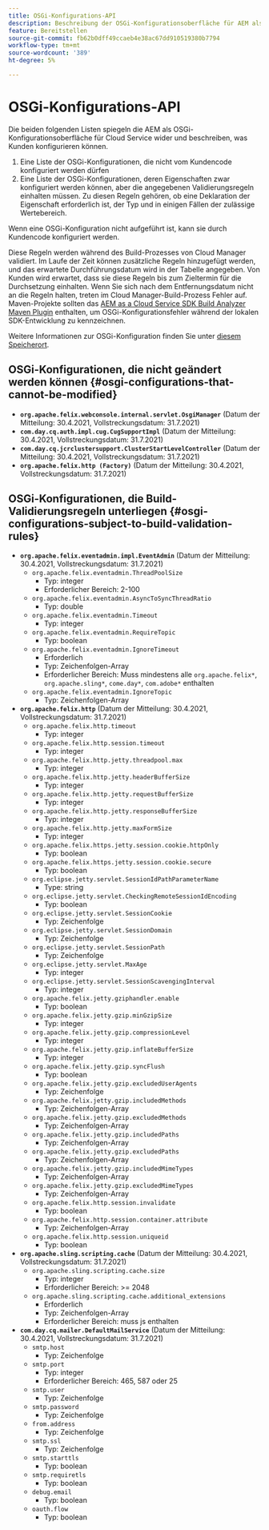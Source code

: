 ```yaml
---
title: OSGi-Konfigurations-API
description: Beschreibung der OSGi-Konfigurationsoberfläche für AEM als Cloud Service
feature: Bereitstellen
source-git-commit: fb62b0dff49ccaeb4e38ac67dd910519380b7794
workflow-type: tm+mt
source-wordcount: '389'
ht-degree: 5%

---
```



# OSGi-Konfigurations-API

Die beiden folgenden Listen spiegeln die AEM als OSGi-Konfigurationsoberfläche für Cloud Service wider und beschreiben, was Kunden konfigurieren können.

1. Eine Liste der OSGi-Konfigurationen, die nicht vom Kundencode konfiguriert werden dürfen
1. Eine Liste der OSGi-Konfigurationen, deren Eigenschaften zwar konfiguriert werden können, aber die angegebenen Validierungsregeln einhalten müssen. Zu diesen Regeln gehören, ob eine Deklaration der Eigenschaft erforderlich ist, der Typ und in einigen Fällen der zulässige Wertebereich.

Wenn eine OSGi-Konfiguration nicht aufgeführt ist, kann sie durch Kundencode konfiguriert werden.

Diese Regeln werden während des Build-Prozesses von Cloud Manager validiert. Im Laufe der Zeit können zusätzliche Regeln hinzugefügt werden, und das erwartete Durchführungsdatum wird in der Tabelle angegeben. Von Kunden wird erwartet, dass sie diese Regeln bis zum Zieltermin für die Durchsetzung einhalten. Wenn Sie sich nach dem Entfernungsdatum nicht an die Regeln halten, treten im Cloud Manager-Build-Prozess Fehler auf. Maven-Projekte sollten das [AEM as a Cloud Service SDK Build Analyzer Maven Plugin](https://experienceleague.adobe.com/docs/experience-manager-core-components/using/developing/archetype/build-analyzer-maven-plugin.html) enthalten, um OSGi-Konfigurationsfehler während der lokalen SDK-Entwicklung zu kennzeichnen.

Weitere Informationen zur OSGi-Konfiguration finden Sie unter [diesem Speicherort](/help/implementing/deploying/configuring-osgi.md).

## OSGi-Konfigurationen, die nicht geändert werden können {#osgi-configurations-that-cannot-be-modified}

* **`org.apache.felix.webconsole.internal.servlet.OsgiManager`** (Datum der Mitteilung: 30.4.2021, Vollstreckungsdatum: 31.7.2021)
* **`com.day.cq.auth.impl.cug.CugSupportImpl`** (Datum der Mitteilung: 30.4.2021, Vollstreckungsdatum: 31.7.2021)
* **`com.day.cq.jcrclustersupport.ClusterStartLevelController`** (Datum der Mitteilung: 30.4.2021, Vollstreckungsdatum: 31.7.2021)
* **`org.apache.felix.http (Factory)`** (Datum der Mitteilung: 30.4.2021, Vollstreckungsdatum: 31.7.2021)

## OSGi-Konfigurationen, die Build-Validierungsregeln unterliegen {#osgi-configurations-subject-to-build-validation-rules}

* **`org.apache.felix.eventadmin.impl.EventAdmin`** (Datum der Mitteilung: 30.4.2021, Vollstreckungsdatum: 31.7.2021)
   * `org.apache.felix.eventadmin.ThreadPoolSize`
      * Typ: integer
      * Erforderlicher Bereich: 2-100
   * `org.apache.felix.eventadmin.AsyncToSyncThreadRatio`
      * Typ: double
   * `org.apache.felix.eventadmin.Timeout`
      * Typ: integer
   * `org.apache.felix.eventadmin.RequireTopic`
      * Typ: boolean
   * `org.apache.felix.eventadmin.IgnoreTimeout`
      * Erforderlich
      * Typ: Zeichenfolgen-Array
      * Erforderlicher Bereich: Muss mindestens alle `org.apache.felix*`, `org.apache.sling*`, `come.day*`, `com.adobe*` enthalten
   * `org.apache.felix.eventadmin.IgnoreTopic`
      * Typ: Zeichenfolgen-Array
* **`org.apache.felix.http`** (Datum der Mitteilung: 30.4.2021, Vollstreckungsdatum: 31.7.2021)
   * `org.apache.felix.http.timeout`
      * Typ: integer
   * `org.apache.felix.http.session.timeout`
      * Typ: integer
   * `org.apache.felix.http.jetty.threadpool.max`
      * Typ: integer
   * `org.apache.felix.http.jetty.headerBufferSize`
      * Typ: integer
   * `org.apache.felix.http.jetty.requestBufferSize`
      * Typ: integer
   * `org.apache.felix.http.jetty.responseBufferSize`
      * Typ: integer
   * `org.apache.felix.http.jetty.maxFormSize`
      * Typ: integer
   * `org.apache.felix.https.jetty.session.cookie.httpOnly`
      * Typ: boolean
   * `org.apache.felix.https.jetty.session.cookie.secure`
      * Typ: boolean
   * `org.eclipse.jetty.servlet.SessionIdPathParameterName`
      * Type: string
   * `org.eclipse.jetty.servlet.CheckingRemoteSessionIdEncoding`
      * Typ: boolean
   * `org.eclipse.jetty.servlet.SessionCookie`
      * Typ: Zeichenfolge
   * `org.eclipse.jetty.servlet.SessionDomain`
      * Typ: Zeichenfolge
   * `org.eclipse.jetty.servlet.SessionPath`
      * Typ: Zeichenfolge
   * `org.eclipse.jetty.servlet.MaxAge`
      * Typ: integer
   * `org.eclipse.jetty.servlet.SessionScavengingInterval`
      * Typ: integer
   * `org.apache.felix.jetty.gziphandler.enable`
      * Typ: boolean
   * `org.apache.felix.jetty.gzip.minGzipSize`
      * Typ: integer
   * `org.apache.felix.jetty.gzip.compressionLevel`
      * Typ: integer
   * `org.apache.felix.jetty.gzip.inflateBufferSize`
      * Typ: integer
   * `org.apache.felix.jetty.gzip.syncFlush`
      * Typ: boolean
   * `org.apache.felix.jetty.gzip.excludedUserAgents`
      * Typ: Zeichenfolge
   * `org.apache.felix.jetty.gzip.includedMethods`
      * Typ: Zeichenfolgen-Array
   * `org.apache.felix.jetty.gzip.excludedMethods`
      * Typ: Zeichenfolgen-Array
   * `org.apache.felix.jetty.gzip.includedPaths`
      * Typ: Zeichenfolgen-Array
   * `org.apache.felix.jetty.gzip.excludedPaths`
      * Typ: Zeichenfolgen-Array
   * `org.apache.felix.jetty.gzip.includedMimeTypes`
      * Typ: Zeichenfolgen-Array
   * `org.apache.felix.jetty.gzip.excludedMimeTypes`
      * Typ: Zeichenfolgen-Array
   * `org.apache.felix.http.session.invalidate`
      * Typ: boolean
   * `org.apache.felix.http.session.container.attribute`
      * Typ: Zeichenfolgen-Array
   * `org.apache.felix.http.session.uniqueid`
      * Typ: boolean
* **`org.apache.sling.scripting.cache`** (Datum der Mitteilung: 30.4.2021, Vollstreckungsdatum: 31.7.2021)
   * `org.apache.sling.scripting.cache.size`
      * Typ: integer
      * Erforderlicher Bereich: >= 2048
   * `org.apache.sling.scripting.cache.additional_extensions`
      * Erforderlich
      * Typ: Zeichenfolgen-Array
      * Erforderlicher Bereich: muss js enthalten
* **`com.day.cq.mailer.DefaultMailService`** (Datum der Mitteilung: 30.4.2021, Vollstreckungsdatum: 31.7.2021)
   * `smtp.host`
      * Typ: Zeichenfolge
   * `smtp.port`
      * Typ: integer
      * Erforderlicher Bereich: 465, 587 oder 25
   * `smtp.user`
      * Typ: Zeichenfolge
   * `smtp.password`
      * Typ: Zeichenfolge
   * `from.address`
      * Typ: Zeichenfolge
   * `smtp.ssl`
      * Typ: Zeichenfolge
   * `smtp.starttls`
      * Typ: boolean
   * `smtp.requiretls`
      * Typ: boolean
   * `debug.email`
      * Typ: boolean
   * `oauth.flow`
      * Typ: boolean
